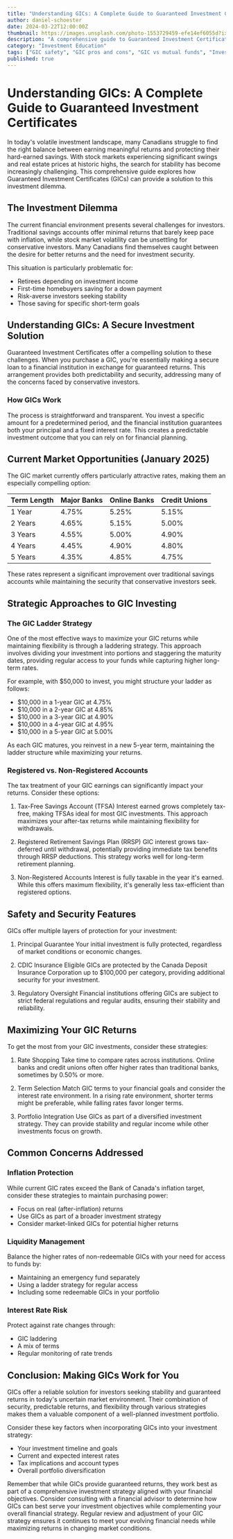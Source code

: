 ```yaml
---
title: "Understanding GICs: A Complete Guide to Guaranteed Investment Certificates"
author: daniel-schoester
date: 2024-03-22T12:00:00Z
thumbnail: https://images.unsplash.com/photo-1553729459-efe14ef6055d?ixlib=rb-1.2.1&auto=format&fit=crop&w=1200&q=80
description: "A comprehensive guide to Guaranteed Investment Certificates (GICs), covering everything from basic concepts to advanced investment strategies. Learn how GICs work, their benefits, and how to maximize your returns."
category: "Investment Education"
tags: ["GIC safety", "GIC pros and cons", "GIC vs mutual funds", "Investment Strategy"]
published: true
---
```


# Understanding GICs: A Complete Guide to Guaranteed Investment Certificates

In today's volatile investment landscape, many Canadians struggle to find the right balance between earning meaningful returns and protecting their hard-earned savings. With stock markets experiencing significant swings and real estate prices at historic highs, the search for stability has become increasingly challenging. This comprehensive guide explores how Guaranteed Investment Certificates (GICs) can provide a solution to this investment dilemma.

## The Investment Dilemma

The current financial environment presents several challenges for investors. Traditional savings accounts offer minimal returns that barely keep pace with inflation, while stock market volatility can be unsettling for conservative investors. Many Canadians find themselves caught between the desire for better returns and the need for investment security.

This situation is particularly problematic for:
- Retirees depending on investment income
- First-time homebuyers saving for a down payment
- Risk-averse investors seeking stability
- Those saving for specific short-term goals

## Understanding GICs: A Secure Investment Solution

Guaranteed Investment Certificates offer a compelling solution to these challenges. When you purchase a GIC, you're essentially making a secure loan to a financial institution in exchange for guaranteed returns. This arrangement provides both predictability and security, addressing many of the concerns faced by conservative investors.

### How GICs Work

The process is straightforward and transparent. You invest a specific amount for a predetermined period, and the financial institution guarantees both your principal and a fixed interest rate. This creates a predictable investment outcome that you can rely on for financial planning.

## Current Market Opportunities (January 2025)

The GIC market currently offers particularly attractive rates, making them an especially compelling option:

| Term Length | Major Banks | Online Banks | Credit Unions |
|------------|-------------|--------------|---------------|
| 1 Year     | 4.75%       | 5.25%        | 5.15%         |
| 2 Years    | 4.65%       | 5.15%        | 5.00%         |
| 3 Years    | 4.55%       | 5.00%        | 4.90%         |
| 4 Years    | 4.45%       | 4.90%        | 4.80%         |
| 5 Years    | 4.35%       | 4.85%        | 4.75%         |

These rates represent a significant improvement over traditional savings accounts while maintaining the security that conservative investors seek.

## Strategic Approaches to GIC Investing

### The GIC Ladder Strategy

One of the most effective ways to maximize your GIC returns while maintaining flexibility is through a laddering strategy. This approach involves dividing your investment into portions and staggering the maturity dates, providing regular access to your funds while capturing higher long-term rates.

For example, with $50,000 to invest, you might structure your ladder as follows:
- $10,000 in a 1-year GIC at 4.75%
- $10,000 in a 2-year GIC at 4.85%
- $10,000 in a 3-year GIC at 4.90%
- $10,000 in a 4-year GIC at 4.95%
- $10,000 in a 5-year GIC at 5.00%

As each GIC matures, you reinvest in a new 5-year term, maintaining the ladder structure while maximizing your returns.

### Registered vs. Non-Registered Accounts

The tax treatment of your GIC earnings can significantly impact your returns. Consider these options:

1. Tax-Free Savings Account (TFSA)
   Interest earned grows completely tax-free, making TFSAs ideal for most GIC investments. This approach maximizes your after-tax returns while maintaining flexibility for withdrawals.

2. Registered Retirement Savings Plan (RRSP)
   GIC interest grows tax-deferred until withdrawal, potentially providing immediate tax benefits through RRSP deductions. This strategy works well for long-term retirement planning.

3. Non-Registered Accounts
   Interest is fully taxable in the year it's earned. While this offers maximum flexibility, it's generally less tax-efficient than registered options.

## Safety and Security Features

GICs offer multiple layers of protection for your investment:

1. Principal Guarantee
   Your initial investment is fully protected, regardless of market conditions or economic changes.

2. CDIC Insurance
   Eligible GICs are protected by the Canada Deposit Insurance Corporation up to $100,000 per category, providing additional security for your investment.

3. Regulatory Oversight
   Financial institutions offering GICs are subject to strict federal regulations and regular audits, ensuring their stability and reliability.

## Maximizing Your GIC Returns

To get the most from your GIC investments, consider these strategies:

1. Rate Shopping
   Take time to compare rates across institutions. Online banks and credit unions often offer higher rates than traditional banks, sometimes by 0.50% or more.

2. Term Selection
   Match GIC terms to your financial goals and consider the interest rate environment. In a rising rate environment, shorter terms might be preferable, while falling rates favor longer terms.

3. Portfolio Integration
   Use GICs as part of a diversified investment strategy. They can provide stability and regular income while other investments focus on growth.

## Common Concerns Addressed

### Inflation Protection
While current GIC rates exceed the Bank of Canada's inflation target, consider these strategies to maintain purchasing power:
- Focus on real (after-inflation) returns
- Use GICs as part of a broader investment strategy
- Consider market-linked GICs for potential higher returns

### Liquidity Management
Balance the higher rates of non-redeemable GICs with your need for access to funds by:
- Maintaining an emergency fund separately
- Using a ladder strategy for regular access
- Including some redeemable GICs in your portfolio

### Interest Rate Risk
Protect against rate changes through:
- GIC laddering
- A mix of terms
- Regular monitoring of rate trends

## Conclusion: Making GICs Work for You

GICs offer a reliable solution for investors seeking stability and guaranteed returns in today's uncertain market environment. Their combination of security, predictable returns, and flexibility through various strategies makes them a valuable component of a well-planned investment portfolio.

Consider these key factors when incorporating GICs into your investment strategy:
- Your investment timeline and goals
- Current and expected interest rates
- Tax implications and account types
- Overall portfolio diversification

Remember that while GICs provide guaranteed returns, they work best as part of a comprehensive investment strategy aligned with your financial objectives. Consider consulting with a financial advisor to determine how GICs can best serve your investment objectives while complementing your overall financial strategy. Regular review and adjustment of your GIC strategy ensures it continues to meet your evolving financial needs while maximizing returns in changing market conditions.